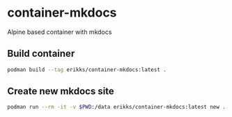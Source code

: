 # container-mkdocs

Alpine based container with mkdocs

## Build container

```bash
podman build --tag erikks/container-mkdocs:latest .
```

## Create new mkdocs site

```bash
podman run --rm -it -v $PWD:/data erikks/container-mkdocs:latest new .
```

